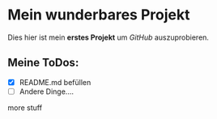 # Mein wunderbares Projekt
Dies hier ist mein **erstes Projekt** um *GitHub* auszuprobieren.

## Meine ToDos:
- [x] README.md befüllen
- [ ] Andere Dinge....

more stuff
